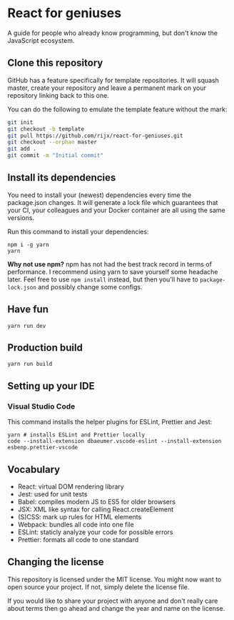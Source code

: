 # React for geniuses

A guide for people who already know programming, but don't know the JavaScript ecosystem.

## Clone this repository

GitHub has a feature specifically for template repositories. It will squash master, create your repository and leave a permanent mark on your repository linking back to this one.

You can do the following to emulate the template feature without the mark:

```bash
git init
git checkout -b template
git pull https://github.com/rijx/react-for-geniuses.git
git checkout --orphan master
git add .
git commit -m "Initial commit"
```

## Install its dependencies

You need to install your (newest) dependencies every time the package.json changes. It will generate a lock file which guarantees that your CI, your colleagues and your Docker container are all using the same versions.

Run this command to install your dependencies:

```
npm i -g yarn
yarn
```

**Why not use npm?** npm has not had the best track record in terms of performance. I recommend using yarn to save yourself some headache later. Feel free to use `npm install` instead, but then you'll have to `package-lock.json` and possibly change some configs.

## Have fun

```
yarn run dev
```

## Production build

```
yarn run build
```

## Setting up your IDE

### Visual Studio Code

This command installs the helper plugins for ESLint, Prettier and Jest:

```
yarn # installs ESLint and Prettier locally
code --install-extension dbaeumer.vscode-eslint --install-extension esbenp.prettier-vscode
```

## Vocabulary

- React: virtual DOM rendering library
- Jest: used for unit tests
- Babel: compiles modern JS to ES5 for older browsers
- JSX: XML like syntax for calling React.createElement
- (S)CSS: mark up rules for HTML elements
- Webpack: bundles all code into one file
- ESLint: staticly analyze your code for possible errors
- Prettier: formats all code to one standard

## Changing the license

This repository is licensed under the MIT license. You might now want to open source your project. If not, simply delete the license file.

If you would like to share your project with anyone and don't really care about terms then go ahead and change the year and name on the license.
